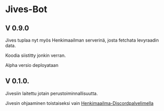 # Jives-Bot

## V 0.9.0

Jives tuplaa nyt myös Henkimaailman serverinä, josta fetchata levyraadin data.

Koodia siistitty jonkin verran.

Alpha versio deployataan

## V 0.1.0.

Jivesiin laitettu jotain perustoiminnallisuutta.

Jivesin ohjaaminen toistaiseksi vain [Henkimaailma-Discordpalvelimella](https://discord.gg/GPtVSVaVz7)

